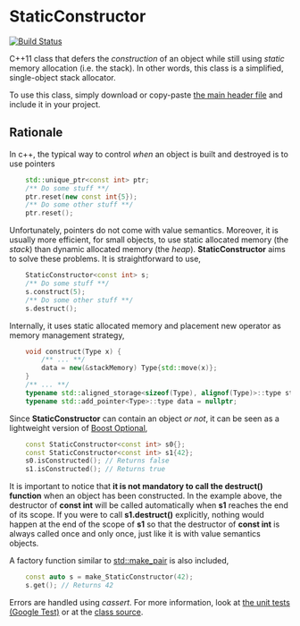 # StaticConstructor

[![Build Status](https://travis-ci.org/klalumiere/StaticConstructor.svg?branch=master)](https://travis-ci.org/klalumiere/StaticConstructor/)

C++11 class that defers the *construction* of an object while still using *static* memory allocation (i.e. the stack). In other words, this class is a simplified, single-object stack allocator.

To use this class, simply download or copy-paste [the main header file](https://github.com/klalumiere/StaticConstructor/blob/master/include/StaticConstructor.h) and include it in your project.

## Rationale

In c++, the typical way to control *when* an object is built and destroyed is to use pointers

```c++
	std::unique_ptr<const int> ptr;
	/** Do some stuff **/
	ptr.reset(new const int{5});
	/** Do some other stuff **/
	ptr.reset();
```

Unfortunately, pointers do not come with value semantics. Moreover, it is usually more efficient, for small objects, to use static allocated memory (the *stack*) than dynamic allocated memory (the *heap*). **StaticConstructor** aims to solve these problems. It is straightforward to use,

```c++
	StaticConstructor<const int> s;
	/** Do some stuff **/
    s.construct(5);
	/** Do some other stuff **/
    s.destruct();
```

Internally, it uses static allocated memory and placement new operator as memory management strategy,

```c++
	void construct(Type x) {
        /** ... **/
        data = new(&stackMemory) Type{std::move(x)};
    }
    /** ... **/
    typename std::aligned_storage<sizeof(Type), alignof(Type)>::type stackMemory;
    typename std::add_pointer<Type>::type data = nullptr;
```

Since **StaticConstructor** can contain an object *or not*, it can be seen as a lightweight version of [Boost Optional](http://www.boost.org/doc/libs/1_61_0/libs/optional/doc/html/index.html),

```c++
	const StaticConstructor<const int> s0{};
	const StaticConstructor<const int> s1{42};
	s0.isConstructed(); // Returns false
	s1.isConstructed(); // Returns true
```

It is important to notice that **it is not mandatory to call the destruct() function** when an object has been constructed. In the example above, the destructor of **const int** will be called automatically when **s1** reaches the end of its scope. If you were to call **s1.destruct()** explicitly, nothing would happen at the end of the scope of **s1** so that the destructor of **const int** is always called once and only once, just like it is with value semantics objects.

A factory function similar to [std::make_pair](http://en.cppreference.com/w/cpp/utility/pair/make_pair) is also included,

```c++
	const auto s = make_StaticConstructor(42);
    s.get(); // Returns 42
```

Errors are handled using *cassert*. For more information, look at [the unit tests (Google Test)](https://github.com/klalumiere/StaticConstructor/blob/master/src/StaticConstructor_tests.cpp) or at the [class source](https://github.com/klalumiere/StaticConstructor/blob/master/include/StaticConstructor.h).
